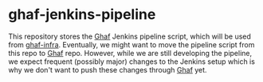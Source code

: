 <!--
SPDX-FileCopyrightText: 2023 Technology Innovation Institute (TII)

SPDX-License-Identifier: CC-BY-SA-4.0
-->

# ghaf-jenkins-pipeline
This repository stores the [Ghaf](https://github.com/tiiuae/ghaf) Jenkins pipeline script, which will be used from [ghaf-infra](https://github.com/tiiuae/ghaf-infra). Eventually, we might want to move the pipeline script from this repo to [Ghaf](https://github.com/tiiuae/ghaf) repo. However, while we are still developing the pipeline, we expect frequent (possibly major) changes to the Jenkins setup which is why we don't want to push these changes through [Ghaf](https://github.com/tiiuae/ghaf) yet.
